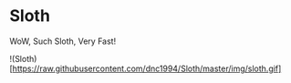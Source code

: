 # Sloth

WoW, Such Sloth, Very Fast!

!(Sloth)[https://raw.githubusercontent.com/dnc1994/Sloth/master/img/sloth.gif]